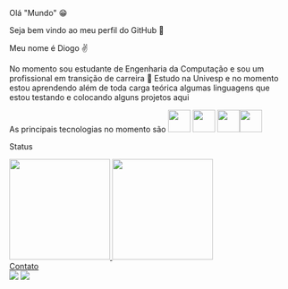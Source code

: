Olá "Mundo" :grin:

Seja bem vindo ao meu perfil do GitHub :flags:

Meu nome é Diogo ✌️

No momento sou estudante de Engenharia da Computação e sou um profissional em transição de carreira :office:
Estudo na Univesp e no momento estou aprendendo além de toda carga teórica algumas linguagens que estou testando e colocando alguns projetos aqui

As principais tecnologias no momento são
<img src="https://cdn.jsdelivr.net/gh/devicons/devicon@latest/icons/html5/html5-original.svg" width="40" height="40" />
<img src="https://cdn.jsdelivr.net/gh/devicons/devicon@latest/icons/css3/css3-original.svg" width="40" height="40" />
<img src="https://cdn.jsdelivr.net/gh/devicons/devicon@latest/icons/javascript/javascript-original.svg" width="40" height="40" /><img src="https://cdn.jsdelivr.net/gh/devicons/devicon@latest/icons/python/python-original-wordmark.svg" width="40" height="40" />

Status
<div>
<a href="https://github.com/DsDev13">
<img loading="lazy" height="180em" src="https://github-readme-stats.vercel.app/api/top-langs/?username=DsDev13&layout=compact&langs_count=7&theme=dracula"/>
<img loading="lazy" height="180em" src="https://github-readme-stats.vercel.app/api?username=DsDev13&show_icons=true&theme=dracula&include_all_commits=true&count_private=true"/>
</div>
Contato 
<div>
<a href = "mailto:dsoares365@gmail.com"><img loading="lazy" src="https://img.shields.io/badge/Gmail-D14836?style=for-the-badge&logo=gmail&logoColor=white" target="_blank"></a>
<a href="https://www.linkedin.com/in/diogopsoares" target="_blank"><img loading="lazy" src="https://img.shields.io/badge/-LinkedIn-%230077B5?style=for-the-badge&logo=linkedin&logoColor=white" target="_blank"></a>   
</div>



